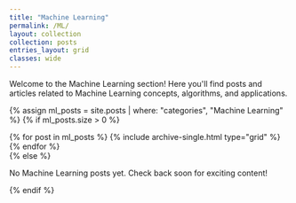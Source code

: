 ```yaml
---
title: "Machine Learning"
permalink: /ML/
layout: collection
collection: posts
entries_layout: grid
classes: wide
---
```


Welcome to the Machine Learning section! Here you'll find posts and articles related to Machine Learning concepts, algorithms, and applications.

{% assign ml_posts = site.posts | where: "categories", "Machine Learning" %}
{% if ml_posts.size > 0 %}
<div class="feature__wrapper">
  {% for post in ml_posts %}
    {% include archive-single.html type="grid" %}
  {% endfor %}
</div>
{% else %}
<p>No Machine Learning posts yet. Check back soon for exciting content!</p>
{% endif %}